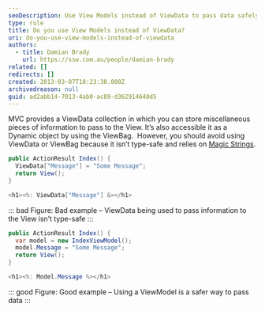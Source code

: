 ```yaml
---
seoDescription: Use View Models instead of ViewData to pass data safely and efficiently in MVC applications.
type: rule
title: Do you use View Models instead of ViewData?
uri: do-you-use-view-models-instead-of-viewdata
authors:
  - title: Damian Brady
    url: https://ssw.com.au/people/damian-brady
related: []
redirects: []
created: 2013-03-07T18:23:38.000Z
archivedreason: null
guid: ad2abb14-7013-4ab0-ac89-d362914640d5
---
```


MVC provides a ViewData collection in which you can store miscellaneous pieces of information to pass to the View. It’s also accessible it as a Dynamic object by using the ViewBag.  However, you should avoid using ViewData or ViewBag because it isn’t type-safe and relies on [Magic Strings](https://en.wikipedia.org/wiki/Magic_string).

<!--endintro-->

```cs
public ActionResult Index() {
  ViewData["Message"] = "Some Message";
  return View();
}

<h1><%: ViewData["Message"] &></h1>
```

::: bad
Figure: Bad example – ViewData being used to pass information to the View isn’t type-safe
:::

```cs
public ActionResult Index() {
  var model = new IndexViewModel();
  model.Message = "Some Message";
  return View();
}

<h1><%: Model.Message %></h1>
```

::: good
Figure: Good example – Using a ViewModel is a safer way to pass data
:::
